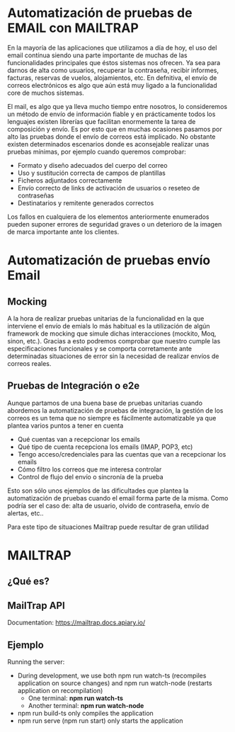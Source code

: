 # Automatización de pruebas de EMAIL con MAILTRAP

En la mayoría de las aplicaciones que utilizamos a día de hoy, el uso del email contínua siendo una parte importante de muchas de las funcionalidades principales que éstos sistemas nos ofrecen. Ya sea para darnos de alta como usuarios, recuperar la contraseña, recibir informes, facturas, reservas de vuelos, alojamientos, etc. 
En defnitiva, el envío de correos electrónicos es algo que aún está muy ligado a la funcionalidad core de muchos sistemas.

El mail, es algo que ya lleva mucho tiempo entre nosotros, lo consideremos un método de envío de información fiable y en prácticamente todos los lenguajes existen librerías que facilitan enormemente la tarea de composición y envío. Es por esto que en muchas ocasiones pasamos por alto las pruebas donde el envío de correos está implicado.
No obstante existen determinados escenarios donde es aconsejable realizar unas pruebas mínimas, por ejemplo cuando queremos comprobar:

* Formato y diseño adecuados del cuerpo del correo
* Uso y sustitución correcta de campos de plantillas
* Ficheros adjuntados correctamente
* Envío correcto de links de activación de usuarios o reseteo de contraseñas
* Destinatarios y remitente generados correctos

Los fallos en cualquiera de los elementos anteriormente enumerados pueden suponer errores de seguridad graves o un deterioro de la imagen de marca importante ante los clientes.

# Automatización de pruebas envío Email
## Mocking
A la hora de realizar pruebas unitarias de la funcionalidad en la que interviene el envío de emials lo más habitual es la utilización de algún framework de mocking que simule dichas interacciones (mockito, Moq, sinon, etc.). Gracias a esto podremos comprobar que nuestro cumple las especificaciones funcionales y se comporta corretamente ante determinadas situaciones de error sin la necesidad de realizar envíos de correos reales.

## Pruebas de Integración o e2e
Aunque partamos de una buena base de pruebas unitarias cuando abordemos la automatización de pruebas de integración, la gestión de los correos es un tema que no siempre es fácilmente automatizable ya que plantea varios puntos a tener en cuenta

* Qué cuentas van a recepcionar los emails
* Qué tipo de cuenta recepciona los emails (IMAP, POP3, etc)
* Tengo acceso/credenciales para las cuentas que van a recepcionar los emails
* Cómo filtro los correos que me interesa controlar
* Control de flujo del envío o sincronía de la prueba

Esto son sólo unos ejemplos de las dificultades que plantea la automatización de pruebas cuando el email forma parte de la misma. Como podría ser el caso de: alta de usuario, olvido de contraseña, envío de alertas, etc..

Para este tipo de situaciones Mailtrap puede resultar de gran utilidad

# MAILTRAP

## ¿Qué es?


## MailTrap API 
Documentation: https://mailtrap.docs.apiary.io/

## Ejemplo

Running the server:
* During development, we use both npm run watch-ts (recompiles application on source changes) and npm run watch-node (restarts application on recompilation)
  * One terminal: **npm run watch-ts**
  * Another terminal: **npm run watch-node**
* npm run build-ts only compiles the application
* npm run serve (npm run start) only starts the application